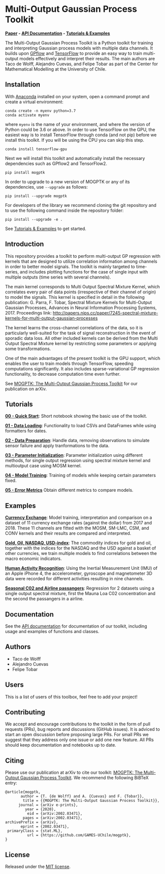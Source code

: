 # Multi-Output Gaussian Process Toolkit

**[Paper](https://arxiv.org/abs/2002.03471) - [API Documentation](https://games-uchile.github.io/mogptk/) - [Tutorials & Examples](https://github.com/GAMES-UChile/mogptk#tutorials)**

The Multi-Output Gaussian Process Toolkit is a Python toolkit for training and interpreting Gaussian process models with multiple data channels. It builds upon [GPflow](https://www.gpflow.org/) and [TensorFlow](https://www.tensorflow.org/) to provide an easy way to train multi-output models effectively and interpret their results. The main authors are Taco de Wolff, Alejandro Cuevas, and Felipe Tobar as part of the Center for Mathematical Modelling at the University of Chile.

## Installation
With [Anaconda](https://www.anaconda.com/distribution/) installed on your system, open a command prompt and create a virtual environment:

```
conda create -n myenv python=3.7
conda activate myenv
```

where `myenv` is the name of your environment, and where the version of Python could be 3.6 or above. In order to use TensorFlow on the GPU, the easiest way is to install TensorFlow through conda (and not pip) before we install this toolkit. If you will be using the CPU you can skip this step.

```
conda install tensorflow-gpu
```

Next we will install this toolkit and automatically install the necessary dependencies such as GPflow2 and TensorFlow2.

```
pip install mogptk
```

In order to upgrade to a new version of MOGPTK or any of its dependencies, use `--upgrade` as follows:

```
pip install --upgrade mogptk
```

For developers of the library we recommend cloning the git repository and to use the following command inside the repository folder:

```
pip install --upgrade -e .
```

See [Tutorials & Examples](https://github.com/GAMES-UChile/mogptk#tutorials) to get started.

## Introduction
This repository provides a toolkit to perform multi-output GP regression with kernels that are designed to utilize correlation information among channels in order to better model signals. The toolkit is mainly targeted to time-series, and includes plotting functions for the case of single input with multiple outputs (time series with several channels).

The main kernel corresponds to Multi Output Spectral Mixture Kernel, which correlates every pair of data points (irrespective of their channel of origin) to model the signals. This kernel is specified in detail in the following publication: G. Parra, F. Tobar, Spectral Mixture Kernels for Multi-Output Gaussian Processes, Advances in Neural Information Processing Systems, 2017. Proceedings link: http://papers.nips.cc/paper/7245-spectral-mixture-kernels-for-multi-output-gaussian-processes

The kernel learns the cross-channel correlations of the data, so it is particularly well-suited for the task of signal reconstruction in the event of sporadic data loss. All other included kernels can be derived from the Multi Output Spectral Mixture kernel by restricting some parameters or applying some transformations.

One of the main advantages of the present toolkit is the GPU support, which enables the user to train models through TensorFlow, speeding computations significantly. It also includes sparse-variational GP regression functionality, to decrease computation time even further.

See [MOGPTK: The Multi-Output Gaussian Process Toolkit](https://arxiv.org/abs/2002.03471) for our publication on arXiv.

## Tutorials

**[00 - Quick Start](https://github.com/GAMES-UChile/mogptk/blob/master/examples/00_Quick_Start.ipynb)**: Short notebook showing the basic use of the toolkit.

**[01 - Data Loading](https://github.com/GAMES-UChile/mogptk/blob/master/examples/01_Data_Loading.ipynb)**: Functionality to load CSVs and DataFrames while using formatters for dates.

**[02 - Data Preparation](https://github.com/GAMES-UChile/mogptk/blob/master/examples/02_Data_Preparation.ipynb)**: Handle data, removing observations to simulate sensor failure and apply tranformations to the data.

**[03 - Parameter Initialization](https://github.com/GAMES-UChile/mogptk/blob/master/examples/03_Parameter_Initialization.ipynb)**: Parameter initialization using different methods, for single output regression using spectral mixture kernel and multioutput case using MOSM kernel.

**[04 - Model Training](https://github.com/GAMES-UChile/mogptk/blob/master/examples/04_Model_Training.ipynb)**: Training of models while keeping certain parameters fixed.

**[05 - Error Metrics](https://github.com/GAMES-UChile/mogptk/blob/master/examples/05_Error_Metrics.ipynb)** Obtain different metrics to compare models.

## Examples

**[Currency Exchange](https://github.com/GAMES-UChile/mogptk/blob/master/examples/example_currency_exchange.ipynb)**: Model training, interpretation and comparison on a dataset of 11 currency exchange rates (against the dollar) from 2017 and 2018. These 11 channels are fitted with the MOSM, SM-LMC, CSM, and CONV kernels and their results are compared and interpreted.

**[Gold, Oil, NASDAQ, USD-index](https://github.com/GAMES-UChile/mogptk/blob/master/examples/example_GONU.ipynb)**: The commodity indices for gold and oil, together with the indices for the NASDAQ and the USD against a basket of other currencies, we train multiple models to find correlations between the macro economic indicators.

**[Human Activity Recognition](https://github.com/GAMES-UChile/mogptk/blob/master/examples/example_HAR.ipynb)**: Using the Inertial Measurement Unit (IMU) of an Apple iPhone 4, the accelerometer, gyroscope and magnetometer 3D data were recorded for different activities resulting in nine channels.

**[Seasonal C02 and Airline passangers](https://github.com/GAMES-UChile/mogptk/blob/master/examples/example_single_output_spectral_mixture.ipynb)**: Regression for 2 datasets using a single output spectral mixture, first the Mauna Loa C02 concentration and the second the passangers in a airline.

## Documentation
See the [API documentation](https://games-uchile.github.io/mogptk/) for documentation of our toolkit, including usage and examples of functions and classes.

## Authors
- Taco de Wolff
- Alejandro Cuevas
- Felipe Tobar

## Users
This is a list of users of this toolbox, feel free to add your project!

## Contributing
We accept and encourage contributions to the toolkit in the form of pull requests (PRs), bug reports and discussions (GitHub issues). It is adviced to start an open discussion before proposing large PRs. For small PRs we suggest that they address only one issue or add one new feature. All PRs should keep documentation and notebooks up to date.

## Citing
Please use our publication at arXiv to cite our toolkit: [MOGPTK: The Multi-Output Gaussian Process Toolkit](https://arxiv.org/abs/2002.03471). We recommend the following BiBTeX entry:

```
@article{mogptk,
       author = {T. {de Wolff} and A. {Cuevas} and F. {Tobar}},
        title = {{MOGPTK: The Multi-Output Gaussian Process Toolkit}},
      journal = {arXiv e-prints},
         year = {2020},
          eid = {arXiv:2002.03471},
        pages = {arXiv:2002.03471},
archivePrefix = {arXiv},
       eprint = {2002.03471},
 primaryClass = {stat.ML},
          url = {https://github.com/GAMES-UChile/mogptk},
}
```

## License
Released under the [MIT license](LICENSE).
